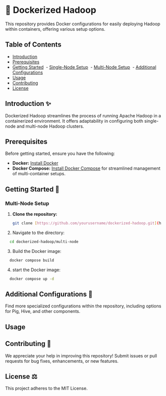 # 🐳 Dockerized Hadoop 

This repository provides Docker configurations for easily deploying Hadoop within containers, offering various setup options.

## Table of Contents

- [Introduction](#introduction)
- [Prerequisites](#prerequisites)
- [Getting Started](#getting-started)
 - [Single-Node Setup](#single-node-setup)
 - [Multi-Node Setup](#multi-node-setup)
 - [Additional Configurations](#additional-configurations)
- [Usage](#usage)
- [Contributing](#contributing) 
- [License](#license)

## Introduction ✨

Dockerized Hadoop streamlines the process of running Apache Hadoop in a containerized environment. It offers adaptability in configuring both single-node and multi-node Hadoop clusters.

## Prerequisites 

Before getting started, ensure you have the following:

- **Docker:** [Install Docker](https://docs.docker.com/get-docker/) 
- **Docker Compose:** [Install Docker Compose](https://docs.docker.com/compose/install/) for streamlined management of multi-container setups.

## Getting Started 🚀

### Multi-Node Setup

1. **Clone the repository:**

   ```bash
   git clone [https://github.com/yourusername/dockerized-hadoop.git](https://github.com/yourusername/dockerized-hadoop.git)
   ```
2. Navigate to the directory:
 ```bash
   cd dockerized-hadoop/multi-node
```
3. Build the Docker image:
 ```bash
   docker compose build
```
4. start the Docker image:
 ```bash
   docker compose up -d
 ```

## Additional Configurations 🔧

Find more specialized configurations within the repository, including options for Pig, Hive, and other components.

## Usage

## Contributing 🙌

We appreciate your help in improving this repository! Submit issues or pull requests for bug fixes, enhancements, or new features.

## License ⚖️ 

This project adheres to the MIT License. 
